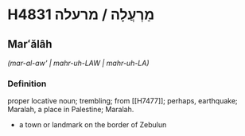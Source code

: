 # H4831 מַרְעֲלָה / מרעלה

## Marʻălâh

_(mar-al-aw' | mahr-uh-LAW | mahr-uh-LA)_

### Definition

proper locative noun; trembling; from [[H7477]]; perhaps, earthquake; Maralah, a place in Palestine; Maralah.

- a town or landmark on the border of Zebulun
